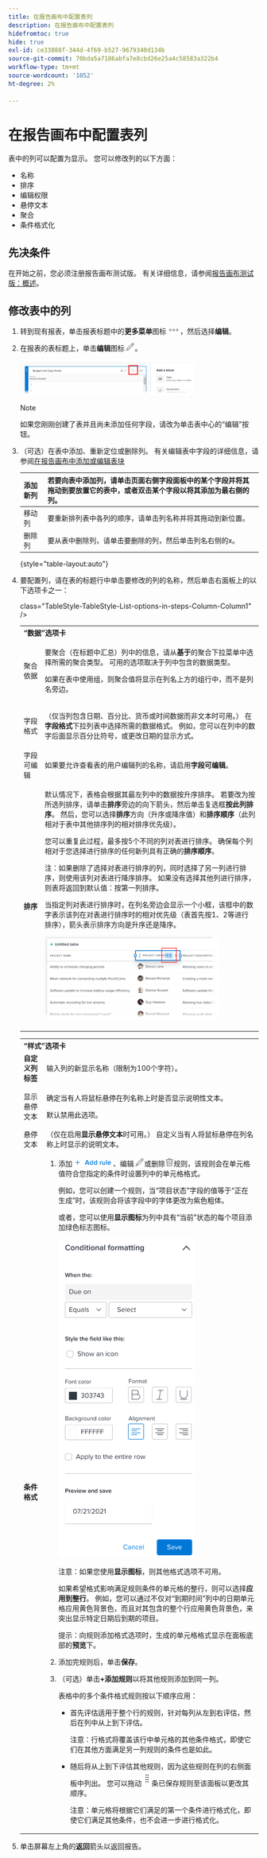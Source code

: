 ```yaml
---
title: 在报告画布中配置表列
description: 在报告画布中配置表列
hidefromtoc: true
hide: true
exl-id: ce33888f-344d-4f69-b527-9679340d134b
source-git-commit: 70bda5a7186abfa7e8cbd26e25a4c58583a322b4
workflow-type: tm+mt
source-wordcount: '1052'
ht-degree: 2%

---
```


# 在报告画布中配置表列

表中的列可以配置为显示。 您可以修改列的以下方面：

* 名称
* 排序
* 编辑权限
* 悬停文本
* 聚合
* 条件格式化

## 先决条件

在开始之前，您必须注册报告画布测试版。 有关详细信息，请参阅[报告画布测试版：概述](/help/quicksilver/product-announcements/betas/canvas-dashboards-beta/reporting-canvas-beta-overview.md)。

## 修改表中的列

1. 转到现有报表，单击报表标题中的&#x200B;**更多菜单**&#x200B;图标![更多图标](assets/more-icon.png)，然后选择&#x200B;**编辑**。
1. 在报表的表标题上，单击&#x200B;**编辑**&#x200B;图标![编辑图标](assets/edit-icon.png)。

   ![在表标题中编辑图标](assets/edit-icon-table-header-350x71.png)

   >[!NOTE]
   >
   >如果您刚刚创建了表并且尚未添加任何字段，请改为单击表中心的“编辑”按钮。

1. （可选）在表中添加、重新定位或删除列。 有关编辑表中字段的详细信息，请参阅[在报告画布中添加或编辑表块](../../../reports-and-dashboards/reporting-canvas/table-blocks/add-or-edit-report-table.md)

   | 添加新列 | 若要向表中添加列，请单击页面右侧&#x200B;**字段**&#x200B;面板中的某个字段并将其拖动到要放置它的表中，或者双击某个字段以将其添加为最右侧的列。 |
   |---|---|
   | 移动列 | 要重新排列表中各列的顺序，请单击列名称并将其拖动到新位置。 |
   | 删除列 | 要从表中删除列，请单击要删除的列，然后单击列名右侧的x。 |

   {style="table-layout:auto"}

1. 要配置列，请在表的标题行中单击要修改的列的名称，然后单击右面板上的以下选项卡之一：

   <table style="table-layout:auto"> 
    <col> class="TableStyle-TableStyle-List-options-in-steps-Column-Column1" /&gt;
    <tbody>
     <tr data-mc-conditions="">
      <th role="rowheader" colspan="2">“数据”选项卡</th>
     </tr>
     <tr data-mc-conditions="">
      <td role="rowheader">聚合依据</td>
      <td><p> 要聚合（在标题中汇总）列中的信息，请从<strong>基于</strong>的聚合下拉菜单中选择所需的聚合类型。 可用的选项取决于列中包含的数据类型。</p><p>如果在表中使用组，则聚合值将显示在列名上方的组行中，而不是列名旁边。</p></td>
     </tr>
     <tr data-mc-conditions="">
      <td role="rowheader">字段格式</td>
      <td><p>（仅当列包含日期、百分比、货币或时间数据而非文本时可用。） 在<b>字段格式</b>下拉列表中选择所需的数据格式。 例如，您可以在列中的数字后面显示百分比符号，或更改日期的显示方式。</p></td>
     </tr>
     <tr data-mc-conditions="">
      <td role="rowheader">字段可编辑</td>
      <td><span>如果要允许查看表的用户编辑列的名称，请启用<strong>字段可编辑</strong>。</span></td>
     </tr>
     <tr>
      <td role="rowheader"><strong>排序</strong></td>
      <td><p>默认情况下，表格会根据其最左列中的数据按升序排序。 若要改为按所选列排序，请单击<strong>排序</strong>旁边的向下箭头，然后单击复选框<b>按此列排序</b>。 然后，您可以选择<strong>排序</strong>方向（升序或降序值）和<strong>排序顺序</strong>（此列相对于表中其他排序列的相对排序优先级）。</p><p>您可以重复此过程，最多按5个不同的列对表进行排序。 确保每个列相对于您选择进行排序的任何新列具有正确的<strong>排序顺序</strong>。</p><p>注：如果删除了选择对表进行排序的列，同时选择了另一列进行排序，则使用该列对表进行降序排序。 如果没有选择其他列进行排序，则表将返回到默认值：按第一列排序。</p><p>当指定列对表进行排序时，在列名旁边会显示一个小框，该框中的数字表示该列在对表进行排序时的相对优先级（表首先按1、2等进行排序），箭头表示排序方向是升序还是降序。 </p><p><img src="assets/sorting-indicator-350x170.png" style="width: 350;height: 170;"></p></td>
     </tr>
    </tbody>
   </table>

   <table style="table-layout:auto"> 
    <col> 
    <col> 
    <tbody> 
     <tr> 
      <th role="rowheader" colspan="2">“样式”选项卡</th> 
     </tr> 
     <tr> 
      <td role="rowheader"><strong>自定义列标签</strong> </td> 
      <td>输入列的新显示名称（限制为100个字符）。</td> 
     </tr> 
     <tr> 
      <td role="rowheader">显示悬停文本</td> 
      <td> <p>确定当有人将鼠标悬停在列名称上时是否显示说明性文本。</p> <p>默认禁用此选项。</p> </td> 
     </tr> 
     <tr> 
      <td role="rowheader">悬停文本</td> 
      <td>（仅在启用<strong>显示悬停文本</strong>时可用。） 自定义当有人将鼠标悬停在列名称上时显示的说明文本。</td> 
     </tr> 
     <tr> 
      <td role="rowheader"><strong>条件格式</strong> </td> 
      <td> 
       <ol data-mc-continue="false"> 
        <li value="1"> <p>添加<img src="assets/add-rule.png">、编辑<img src="assets/edit-icon.png">或删除<img src="assets/delete.png">规则，该规则会在单元格值符合您指定的条件时设置列中的单元格格式。</p> <p>例如，您可以创建一个规则，当“项目状态”字段的值等于“正在生成”时，该规则会将该字段中的字体更改为紫色粗体。</p> <p>或者，您可以使用<b>显示图标</b>为列中具有“当前”状态的每个项目添加绿色标志图标。</p> <p> <img src="assets/conditional-formatting-options.png"> </p> <p>注意：如果您使用<strong>显示图标</strong>，则其他格式选项不可用。</p> <p>如果希望格式影响满足规则条件的单元格的整行，则可以选择<strong>应用到整行</strong>。 例如，您可以通过不仅对“到期时间”列中的日期单元格应用黄色背景色，而且对其包含的整个行应用黄色背景色，来突出显示特定日期后到期的项目。</p> <p>提示：向规则添加格式选项时，生成的单元格格式显示在面板底部的<strong>预览</strong>下。</p> </li> 
        <li value="2">添加完规则后，单击<strong>保存</strong>。</li> 
        <li value="3"> <p>（可选）单击<b>+添加规则</b>以将其他规则添加到同一列。</p> <p>表格中的多个条件格式规则按以下顺序应用：</p> 
         <ul> 
          <li> <p>首先评估适用于整个行的规则，针对每列从左到右评估，然后在列中从上到下评估。</p> <p>注意：行格式将覆盖该行中单元格的其他条件格式，即使它们在其他方面满足另一列规则的条件也是如此。</p> </li> 
          <li> <p>随后将从上到下评估其他规则，因为这些规则在列的右侧面板中列出。 您可以拖动<img src="assets/drag-object-icon.png">条已保存规则至该面板以更改其顺序。</p> <p>注意：单元格将根据它们满足的第一个条件进行格式化，即使它们满足其他条件，也不会进一步进行格式化。</p> </li> 
         </ul> </li> 
       </ol> </td> 
     </tr> 
    </tbody> 
   </table>

1. 单击屏幕左上角的&#x200B;**返回**&#x200B;箭头以返回报告。

